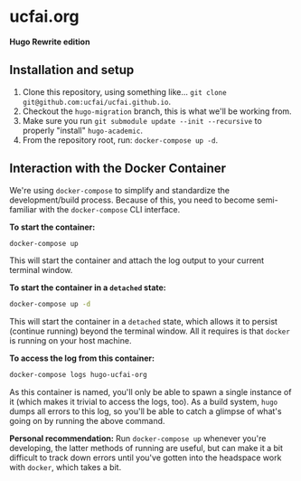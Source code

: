# ucfai.org
**Hugo Rewrite edition**

## Installation and setup
1. Clone this repository, using something like...
   `git clone git@github.com:ucfai/ucfai.github.io`.
1. Checkout the `hugo-migration` branch, this is what we'll be working from.
1. Make sure you run `git submodule update --init --recursive` to properly
   "install" `hugo-academic`.
1. From the repository root, run: `docker-compose up -d`.

## Interaction with the Docker Container
We're using `docker-compose` to simplify and standardize the development/build
process. Because of this, you need to become semi-familiar with the
`docker-compose` CLI interface.

**To start the container:**

```bash
docker-compose up
```
This will start the container and attach the log output to your current terminal window.


**To start the container in a `detached` state:**

```bash
docker-compose up -d
```
This will start the container in a `detached` state, which allows it to persist
(continue running) beyond the terminal window. All it requires is that `docker`
is running on your host machine. 

**To access the log from this container:**
```bash
docker-compose logs hugo-ucfai-org
```
As this container is named, you'll only be able to spawn a single instance of it
(which makes it trivial to access the logs, too). As a build system, `hugo` dumps
all errors to this log, so you'll be able to catch a glimpse of what's going on
by running the above command.

**Personal recommendation:** Run `docker-compose up` whenever you're developing,
the latter methods of running are useful, but can make it a bit difficult to
track down errors until you've gotten into the headspace work with `docker`,
which takes a bit.
